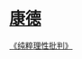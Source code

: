 # [康德](https://en.wikipedia.org/wiki/Immanuel_Kant)

[《纯粹理性批判》](https://book.douban.com/subject/35916165/)

